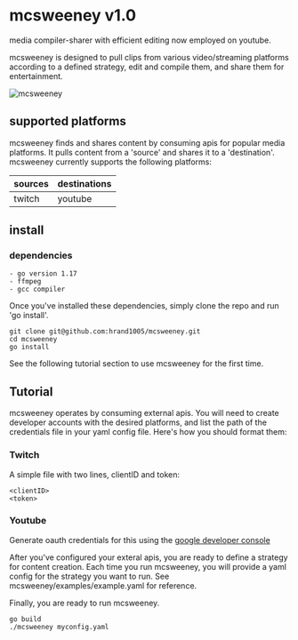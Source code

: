 # mcsweeney v1.0 
media compiler-sharer with efficient editing now employed on youtube.

mcsweeney is designed to pull clips from various video/streaming platforms according to a defined strategy, edit and compile them, and share them for entertainment. 

![mcsweeney](https://i.ibb.co/s6B62S4/Mcsweeney.png) 

## supported platforms
mcsweeney finds and shares content by consuming apis for popular media platforms. It pulls content from a 'source' and shares it to a 'destination'. mcsweeney currently supports the following platforms:

| sources | destinations |
| --- | --- |
| twitch | youtube |


## install
### dependencies
```
- go version 1.17
- ffmpeg
- gcc compiler
```
Once you've installed these dependencies, simply clone the repo and run 'go install'.
```
git clone git@github.com:hrand1005/mcsweeney.git
cd mcsweeney
go install
```
See the following tutorial section to use mcsweeney for the first time.
## Tutorial

mcsweeney operates by consuming external apis. You will need to create developer accounts with the desired platforms, and list the path of the credentials file in your yaml config file. Here's how you should format them:
### Twitch
A simple file with two lines, clientID and token:
```
<clientID>
<token>
```
### Youtube
Generate oauth credentials for this using the [google developer console](https://console.developers.google.com/)

After you've configured your exteral apis, you are ready to define a strategy
for content creation. Each time you run mcsweeney, you will provide a yaml config 
for the strategy you want to run. See mcsweeney/examples/example.yaml for
reference. 

Finally, you are ready to run mcsweeney. 
```
go build
./mcsweeney myconfig.yaml
```

